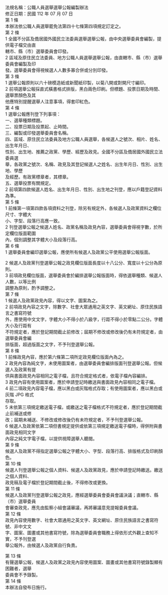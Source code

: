 法規名稱：公職人員選舉選舉公報編製辦法  
修正日期：民國 112 年 07 月 07 日  
第 1 條  
本辦法依公職人員選舉罷免法第四十七條第四項規定訂定之。  
第 2 條  
1 全國不分區及僑居國外國民立法委員選舉選舉公報，由中央選舉委員會編製，提供電子檔交由直  
轄市、縣（市）選舉委員會印發。  
2 區域及原住民立法委員、地方公職人員選舉選舉公報，由直轄市、縣（市）選舉委員會編製及印  
發。選舉委員會得視候選人人數多寡合併或分別印發。  
第 3 條  
1 選舉公報原則以六十磅模造紙或新聞紙印製，以菊八開或對開尺寸編印。  
2 前項選舉公報採直式橫書格式排版，黑白兩色印刷。但標題、投票日期及時間、選舉票顏色及其  
他應特別提醒選舉人注意事項，得套印紅色。  
第 4 條  
1 選舉公報應刊登下列事項：  
一、選舉種類標題。  
二、投票日期及投票起、止時間。  
三、編製或印發選舉委員會名稱。  
四、區域、原住民立法委員及地方公職人員選舉，各候選人之號次、相片、姓名、出生年月日、  
性別、出生地、推薦之政黨、學歷、經歷及政見。全國不分區及僑居國外國民立法委員選  
舉，各政黨之號次、名稱、政見及其登記候選人之姓名、出生年月日、性別、出生地、學歷  
及經歷。有政黨標章者，其標章。  
五、選舉投票有關規定。  
2 前項第四款候選人姓名、出生年月日、性別、出生地之刊登，應以戶籍登記資料為準。  
第 5 條  
1 前條第一項第四款各項資料之刊登，除另有規定外，各候選人及政黨資料之欄位尺寸、字體大  
小、字型、段落行高應一致。  
2 刊登選舉公報之候選人姓名、政黨名稱及政見內容，選舉委員會得視字數，於所定欄位版面範圍  
內，個別調整其字體大小及段落行高。  
第 6 條  
1 選舉委員會編印選舉公報，應使所有候選人及政黨公平使用選舉公報版面。  


2 候選人及政黨刊登選舉公報之政見欄位版面長度以十八公分、寬度以十公分為原則。  
3 前項政見欄位版面，選舉委員會於編排選舉公報版面時，得依選舉種類、候選人人數，以等比例  
調整為原則，酌予調整之。  
第 7 條  
1 候選人及政黨政見內容，得以文字、圖案為之。  
2 前項政見內容之文字，除數字、社會大眾通用之英文字、英文網址、原住民族語言之書寫符號  
外，應使用中文文字，字體大小不得小於八級字，行距不得小於零點二公分。字體大小及行距有  
不符規定者，應於登記期間截止前修改；屆期不修改或修改後仍有未符規定者，由選舉委員會編  
排版面，超過版面之文字，不予刊登選舉公報。  
第 8 條  
1 前條政見內容，應於第六條第二項所定政見欄位版面內為之。  
2 政見內容為純文字，未使用圖案者，由選舉委員會編排版面刊登選舉公報。但候選人及政黨有提  
供與書面政見內容相同之電子檔，且符合規定格式者，依電子檔內容編排。  
3 政見內容有使用圖案者，應於申請登記時繳送與書面政見內容相同之電子檔。  
4 前二項政見內容電子檔，應以黑白或灰階格式存取；有使用圖案者，應以黑白或灰階 JPG 格式  
存取。  
5 未依第三項規定繳送電子檔，或繳送之電子檔格式不符規定者，應於登記期間截止前補送或修  
改；屆期未補送、不修改或修改後仍有未符規定者，不予刊登選舉公報。  
6 候選人及政黨依第二項但書規定提供或依第三項規定繳送電子檔時，得併附與書面政見相同文字  
內容之純文字電子檔，以提供視障選舉人聽閱。  
第 9 條  
候選人及政黨不得指定選舉公報之字體大小、字型、段落行高、排版格式及印刷顏色。  
第 10 條  
候選人刊登選舉公報之個人資料、候選人及政黨政見，應於申請登記時繳送。繳送之個人資料、  
政見稿及電子檔於登記期間截止後，不得修改或更換。  
第 11 條  
候選人及政黨刊登選舉公報之政見，應經選舉委員會委員會議決議；直轄市、縣（市）選舉委員  
會審查政見，應先由監察小組會議審議，再將審議意見提報委員會議。  
第 12 條  
政見內容使用數字、社會大眾通用之英文字、英文網址、原住民族語言之書寫符號、非中文文  
字、圖案、圖畫或其他書寫符號，除為選舉委員會職務上得依形式外觀上查知不實，不予刊登選  
舉公報外，由候選人及政黨自行負責。  


第 13 條  
有聲選舉公報，候選人及政黨之政見內容使用圖案、圖畫或其他書寫符號錄製顯有困難者，選舉  
委員會不予錄製。  
第 14 條  
本辦法自發布日施行。  


